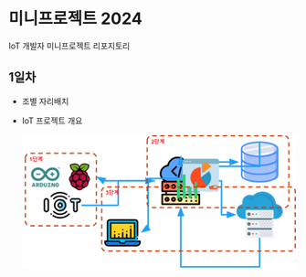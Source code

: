 # 미니프로젝트 2024
IoT 개발자 미니프로젝트 리포지토리

## 1일차
- 조별 자리배치
- IoT 프로젝트 개요

    ![IoT프로젝트](https://raw.githubusercontent.com/JinyongSon/miniprojects-2024/main/images/mp001.png)